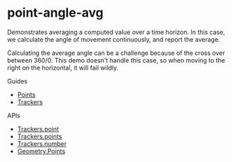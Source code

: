 # point-angle-avg

Demonstrates averaging a computed value over a time horizon. In this case, we calculate the angle of movement continuously, and report the average.

Calculating the average angle can be a challenge because of the cross over between 360/0. This demo doesn't handle this case, so when moving to the right on the horizontal, it will fail wildly.

Guides
* [Points](https://ixfx.fun/geometry/shapes/point/)
* [Trackers](https://ixfx.fun/geometry/tracking/)

APIs
* [Trackers.point](https://api.ixfx.fun/funcs/Trackers.point)
* [Trackers.points](https://api.ixfx.fun/funcs/Trackers.points)
* [Trackers.number](https://api.ixfx.fun/funcs/Trackers.number)
* [Geometry.Points](https://api.ixfx.fun/modules/Geometry.Points)